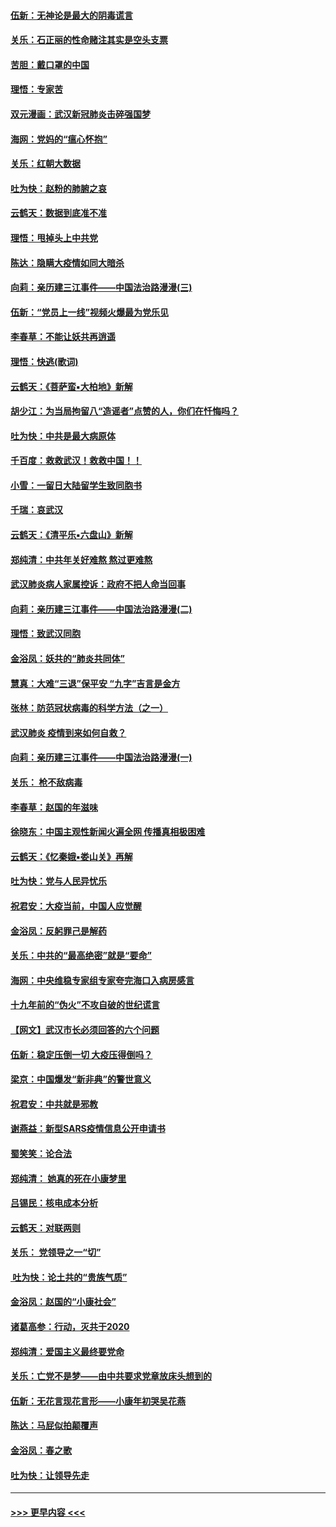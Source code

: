 #### [伍新：无神论是最大的阴毒谎言](../pages/nsc993/n11846129.md?t=02061422) 
#### [关乐：石正丽的性命赌注其实是空头支票](../pages/nsc993/n11846109.md?t=02061422) 
#### [苦胆：戴口罩的中国](../pages/nsc993/n11845576.md?t=02061422) 
#### [理悟：专家苦](../pages/nsc993/n11845564.md?t=02061422) 
#### [双元漫画：武汉新冠肺炎击碎强国梦](../pages/nsc993/n11843320.md?t=02061422) 
#### [海网：党妈的“瘟心怀抱”](../pages/nsc993/n11840740.md?t=02061422) 
#### [关乐：红朝大数据](../pages/nsc993/n11840675.md?t=02061422) 
#### [吐为快：赵粉的肺腑之哀](../pages/nsc993/n11840618.md?t=02061422) 
#### [云鹤天：数据到底准不准](../pages/nsc993/n11840325.md?t=02061422) 
#### [理悟：甩掉头上中共党](../pages/nsc993/n11838826.md?t=02061422) 
#### [陈达：隐瞒大疫情如同大暗杀](../pages/nsc993/n11838771.md?t=02061422) 
#### [向莉：亲历建三江事件——中国法治路漫漫(三)](../pages/nsc993/n11831825.md?t=02061422) 
#### [伍新：“党员上一线”视频火爆最为党乐见](../pages/nsc993/n11838200.md?t=02061422) 
#### [李春草：不能让妖共再逍遥](../pages/nsc993/n11838102.md?t=02061422) 
#### [理悟：快逃(歌词)](../pages/nsc993/n11838083.md?t=02061422) 
#### [云鹤天：《菩萨蛮▪大柏地》新解](../pages/nsc993/n11838059.md?t=02061422) 
#### [胡少江：为当局拘留八“造谣者”点赞的人，你们在忏悔吗？](../pages/nsc993/n11836801.md?t=02061422) 
#### [吐为快：中共是最大病原体](../pages/nsc993/n11836748.md?t=02061422) 
#### [千百度：救救武汉！救救中国！！](../pages/nsc993/n11836145.md?t=02061422) 
#### [小雪：一留日大陆留学生致同胞书](../pages/nsc993/n11834624.md?t=02061422) 
#### [千瑞：哀武汉](../pages/nsc993/n11833647.md?t=02061422) 
#### [云鹤天：《清平乐▪六盘山》新解](../pages/nsc993/n11833611.md?t=02061422) 
#### [郑纯清：中共年关好难熬 熬过更难熬](../pages/nsc993/n11833489.md?t=02061422) 
#### [武汉肺炎病人家属控诉：政府不把人命当回事](../pages/nsc993/n11833205.md?t=02061422) 
#### [向莉：亲历建三江事件——中国法治路漫漫(二)](../pages/nsc993/n11829102.md?t=02061422) 
#### [理悟：致武汉同胞](../pages/nsc993/n11831522.md?t=02061422) 
#### [金浴凤：妖共的“肺炎共同体”](../pages/nsc993/n11829448.md?t=02061422) 
#### [慧真：大难“三退”保平安 “九字”吉言是金方](../pages/nsc993/n11829501.md?t=02061422) 
#### [张林：防范冠状病毒的科学方法（之一）](../pages/nsc993/n11828618.md?t=02061422) 
#### [武汉肺炎 疫情到来如何自救？](../pages/nsc993/n11827632.md?t=02061422) 
#### [向莉：亲历建三江事件——中国法治路漫漫(一)](../pages/nsc993/n11827190.md?t=02061422) 
#### [关乐： 枪不敌病毒](../pages/nsc993/n11826746.md?t=02061422) 
#### [李春草：赵国的年滋味](../pages/nsc993/n11826321.md?t=02061422) 
#### [徐晓东：中国主观性新闻火遍全网 传播真相极困难](../pages/nsc993/n11826508.md?t=02061422) 
#### [云鹤天：《忆秦娥▪娄山关》再解](../pages/nsc993/n11824682.md?t=02061422) 
#### [吐为快：党与人民异忧乐](../pages/nsc993/n11824660.md?t=02061422) 
#### [祝君安：大疫当前，中国人应觉醒](../pages/nsc993/n11821946.md?t=02061422) 
#### [金浴凤：反躬罪己是解药](../pages/nsc993/n11820280.md?t=02061422) 
#### [关乐：中共的“最高绝密”就是“要命”](../pages/nsc993/n11816946.md?t=02061422) 
#### [海网：中央维稳专家组专家夸完海口入病房感言](../pages/nsc993/n11815138.md?t=02061422) 
#### [十九年前的“伪火”不攻自破的世纪谎言](../pages/nsc993/n11813238.md?t=02061422) 
#### [【网文】武汉市长必须回答的六个问题](../pages/nsc993/n11813848.md?t=02061422) 
#### [伍新：稳定压倒一切 大疫压得倒吗？](../pages/nsc993/n11812634.md?t=02061422) 
#### [梁京：中国爆发“新非典”的警世意义](../pages/nsc993/n11812554.md?t=02061422) 
#### [祝君安：中共就是邪教](../pages/nsc993/n11812431.md?t=02061422) 
#### [谢燕益：新型SARS疫情信息公开申请书](../pages/nsc993/n11808840.md?t=02061422) 
#### [蜀笑笑：论合法](../pages/nsc993/n11808064.md?t=02061422) 
#### [郑纯清： 她真的死在小康梦里](../pages/nsc993/n11806623.md?t=02061422) 
#### [吕锡民：核电成本分析](../pages/nsc993/n11806284.md?t=02061422) 
#### [云鹤天：对联两则](../pages/nsc993/n11805957.md?t=02061422) 
#### [关乐： 党领导之一“切”](../pages/nsc993/n11804505.md?t=02061422) 
#### [ 吐为快：论土共的“贵族气质”](../pages/nsc993/n11804490.md?t=02061422) 
#### [金浴凤：赵国的“小康社会”](../pages/nsc993/n11804452.md?t=02061422) 
#### [诸葛高参：行动，灭共于2020](../pages/nsc993/n11804120.md?t=02061422) 
#### [郑纯清：爱国主义最终要党命](../pages/nsc993/n11802197.md?t=02061422) 
#### [关乐：亡党不是梦——由中共要求党章放床头想到的](../pages/nsc993/n11802156.md?t=02061422) 
#### [伍新：无花言现花言形——小康年初哭吴花燕](../pages/nsc993/n11800044.md?t=02061422) 
#### [陈达：马屁似拍颠覆声](../pages/nsc993/n11800010.md?t=02061422) 
#### [金浴凤：春之歌](../pages/nsc993/n11797687.md?t=02061422) 
#### [吐为快：让领导先走](../pages/nsc993/n11797512.md?t=02061422) 

----
#### [ >>> 更早内容 <<< ](../indexes/nsc993-earlier.md)
